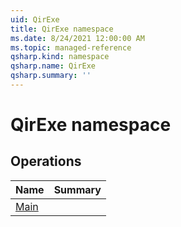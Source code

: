 ```yaml
---
uid: QirExe
title: QirExe namespace
ms.date: 8/24/2021 12:00:00 AM
ms.topic: managed-reference
qsharp.kind: namespace
qsharp.name: QirExe
qsharp.summary: ''
---
```


# QirExe namespace




<!-- summaries -->

## Operations

| Name | Summary |
|------|---------|
|[Main](xref:QirExe.Main) | |


<!-- /summaries -->

